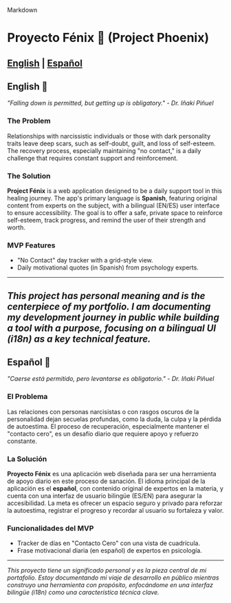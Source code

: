 Markdown
# Proyecto Fénix 🦅 (Project Phoenix)
[English](#english) | [Español](#español)
---
## <a name="english"></a>English 󰏅
*"Falling down is permitted, but getting up is obligatory." - Dr. Iñaki Piñuel*
### The Problem
Relationships with narcissistic individuals or those with dark personality traits leave deep
scars, such as self-doubt, guilt, and loss of self-esteem. The recovery process, especially
maintaining "no contact," is a daily challenge that requires constant support and
reinforcement.
### The Solution
**Project Fénix** is a web application designed to be a daily support tool in this healing
journey. The app's primary language is **Spanish**, featuring original content from experts on
the subject, with a bilingual (EN/ES) user interface to ensure accessibility. The goal is to offer a
safe, private space to reinforce self-esteem, track progress, and remind the user of their
strength and worth.
### MVP Features
* "No Contact" day tracker with a grid-style view.
* Daily motivational quotes (in Spanish) from psychology experts.
---
*This project has personal meaning and is the centerpiece of my portfolio. I am documenting my
development journey in public while building a tool with a purpose, focusing on a bilingual UI (i18n) as a
key technical feature.*
---
## <a name="español"></a>Español 󰎪
*"Caerse está permitido, pero levantarse es obligatorio." - Dr. Iñaki Piñuel*
### El Problema
Las relaciones con personas narcisistas o con rasgos oscuros de la personalidad dejan
secuelas profundas, como la duda, la culpa y la pérdida de autoestima. El proceso de
recuperación, especialmente mantener el "contacto cero", es un desafío diario que requiere
apoyo y refuerzo constante.
### La Solución
**Proyecto Fénix** es una aplicación web diseñada para ser una herramienta de apoyo diario
en este proceso de sanación. El idioma principal de la aplicación es el **español**, con
contenido original de expertos en la materia, y cuenta con una interfaz de usuario bilingüe
(ES/EN) para asegurar la accesibilidad. La meta es ofrecer un espacio seguro y privado para
reforzar la autoestima, registrar el progreso y recordar al usuario su fortaleza y valor.
### Funcionalidades del MVP
* Tracker de días en "Contacto Cero" con una vista de cuadrícula.
* Frase motivacional diaria (en español) de expertos en psicología.
---
*This proyecto tiene un significado personal y es la pieza central de mi portafolio. Estoy documentando
mi viaje de desarrollo en público mientras construyo una herramienta con propósito, enfocándome en
una interfaz bilingüe (i18n) como una característica técnica clave.*
